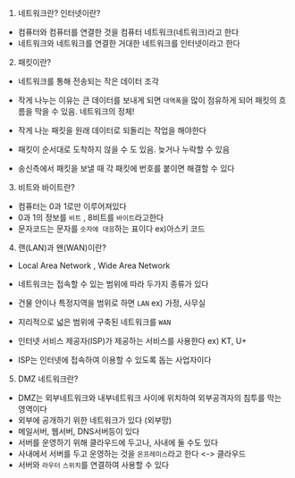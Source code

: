 1. 네트워크란? 인터넷이란?

- 컴퓨터와 컴퓨터를 연결한 것을 컴퓨터 네트워크(네트워크)라고 한다
- 네트워크와 네트워크를 연결한 거대한 네트워크를 인터넷이라고 한다

2. 패킷이란?

- 네트워크를 통해 전송되는 작은 데이터 조각
- 작게 나누는 이유는 큰 데이터를 보내게 되면 `대역폭`을 많이 점유하게 되어 패킷의 흐름을 막을 수 있음. 네트워크의 정체!

- 작게 나눈 패킷을 원래 데이터로 되돌리는 작업을 해야한다
- 패킷이 순서대로 도착하지 않을 수 도 있음. 늦거나 누락할 수 있음
- 송신측에서 패킷을 보낼 때 각 패킷에 번호를 붙이면 해결할 수 있다

3. 비트와 바이트란?

- 컴퓨터는 0과 1로만 이루어져있다
- 0과 1의 정보를 `비트` , 8비트를 `바이트`라고한다
- 문자코드는 문자를 `숫자에 대응`하는 표이다 ex)아스키 코드

4. 랜(LAN)과 왠(WAN)이란?

- Local Area Network , Wide Area Network

- 네트워크는 접속할 수 있는 범위에 따라 두가지 종류가 있다
- 건물 안이나 특정지역을 범위로 하면 `LAN` ex) 가정, 사무실
- 지리적으로 넓은 범위에 구축된 네트워크를 `WAN`
- 인터넷 서비스 제공자(ISP)가 제공하는 서비스를 사용한다 ex) KT, U+
- ISP는 인터넷에 접속하여 이용할 수 있도록 돕는 사업자이다

5. DMZ 네트워크란?

- DMZ는 외부네트워크와 내부네트워크 사이에 위치하여 외부공격자의 침투를 막는 영역이다
- 외부에 공개하기 위한 네트워크가 있다 (외부망)
- 메일서버, 웹서버, DNS서버등이 있다
- 서버를 운영하기 위해 클라우드에 두고나, 사내에 둘 수도 있다
- 사내에서 서버를 두고 운영하는 것을 `온프레미스`라고 한다 <-> 클라우드
- 서버와 `라우터` `스위치`를 연결하여 사용할 수 있다
